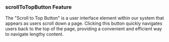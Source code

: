 ### scrollToTopButton Feature

The "Scroll to Top Button" is a user interface element within our system that appears as users scroll down a page. Clicking this button quickly navigates users back to the top of the page, providing a convenient and efficient way to navigate lengthy content.
